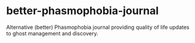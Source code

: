 # better-phasmophobia-journal
Alternative (better) Phasmophobia journal providing quality of life updates to ghost management and discovery.
